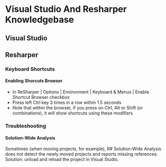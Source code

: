 # Visual Studio And Resharper Knowledgebase

## Visual Studio

## Resharper

### Keyboard Shortcuts
#### Enabling Shorcuts Browser
* In ReSharper | Options | Environment | Keyboard & Menus | Enable Shortcut Browser checkbox
* Press left Ctrl key 3 times in a row within 1.5 seconds
* Note that within the browser, if you press on Ctrl, Alt or Shift (or combinations), it will show shortcuts using these modifiers

### Troubleshooting
#### Solution-Wide Analysis
Sometimes (when moving projects, for example), R# Solution-Wide Analysis does not detect the newly moved projects and reports missing references. Solution: unload and reload the project in Visual Studio.

